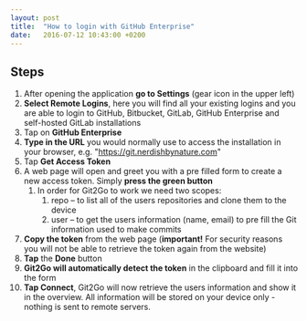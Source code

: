```yaml
---
layout: post
title:  "How to login with GitHub Enterprise"
date:   2016-07-12 10:43:00 +0200
---
```


## Steps

1. After opening the application __go to Settings__ (gear icon in the upper left)
2. __Select Remote Logins__, here you will find all your existing logins and you are able to login to GitHub, Bitbucket, GitLab, GitHub Enterprise and self-hosted GitLab installations
3. Tap on __GitHub Enterprise__
4. __Type in the URL__ you would normally use to access the installation in your browser, e.g. "https://git.nerdishbynature.com"
5. Tap __Get Access Token__
6. A web page will open and greet you with a pre filled form to create a new access token. Simply __press the green button__
	1. In order for Git2Go to work we need two scopes:
		1. repo – to list all of the users repositories and clone them to the device
		2. user – to get the users information (name, email) to pre fill the Git information used to make commits
7. __Copy the token__ from the web page (__important!__ For security reasons you will not be able to retrieve the token again from the website)
8. __Tap__ the __Done__ button
9. __Git2Go will automatically detect the token__ in the clipboard and fill it into the form
10. __Tap Connect__, Git2Go will now retrieve the users information and show it in the overview. All information will be stored on your device only - nothing is sent to remote servers.